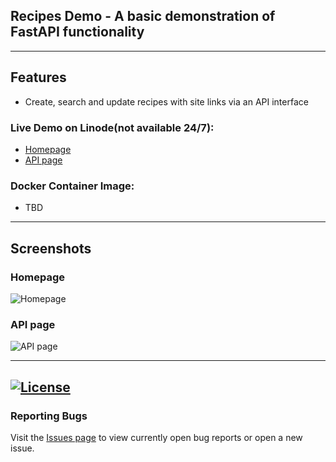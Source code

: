 ## Recipes Demo - A basic demonstration of FastAPI functionality 


---
## Features
 - Create, search and update recipes with site links via an API interface

### Live Demo on Linode(not available 24/7): 
 - [Homepage](http://23.239.3.242/)
 - [API page](http://23.239.3.242/docs)

### Docker Container Image:

 - TBD

---
## Screenshots

### Homepage
![Homepage](https://github.com/kevinbowen777/recipes/blob/master/images/recipes_homepage.png)

### API page
![API page](https://github.com/kevinbowen777/recipes/blob/master/images/recipes_api_page.png)

---
[![License](https://img.shields.io/badge/license-MIT-green)](https://github.com/kevinbowen777/recipes/blob/master/LICENSE)
---
### Reporting Bugs                                                              
                                                                                 
   Visit the [Issues page](https://github.com/kevinbowen777/recipes/issues)
      to view currently open bug reports or open a new issue.
